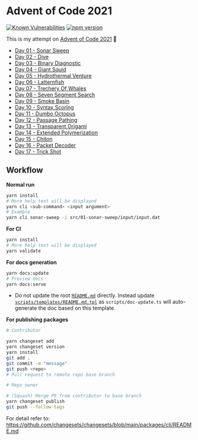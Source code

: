# Advent of Code 2021

[![Known Vulnerabilities](https://snyk.io/test/github/jimmychu0807/advent-of-code-2021/badge.svg)](https://snyk.io/test/github/jimmychu0807/advent-of-code-2021) [![npm version](https://badge.fury.io/js/@jimmychu0807%2Faoc-2021.svg)](https://badge.fury.io/js/@jimmychu0807%2Faoc-2021)

This is my attempt on [Advent of Code 2021](https://adventofcode.com/2021) :rocket:

- [Day 01 - Sonar Sweep](./src/01-sonar-sweep)
- [Day 02 - Dive](./src/02-dive)
- [Day 03 - Binary Diagnostic](./src/03-binary-diagnostic)
- [Day 04 - Giant Squid](./src/04-giant-squid)
- [Day 05 - Hydrothermal Venture](./src/05-hydrothermal-venture)
- [Day 06 - Latternfish](./src/06-latternfish)
- [Day 07 - Trechery Of Whales](./src/07-trechery-of-whales)
- [Day 08 - Seven Segment Search](./src/08-seven-segment-search)
- [Day 09 - Smoke Basin](./src/09-smoke-basin)
- [Day 10 - Syntax Scoring](./src/10-syntax-scoring)
- [Day 11 - Dumbo Octopus](./src/11-dumbo-octopus)
- [Day 12 - Passage Pathing](./src/12-passage-pathing)
- [Day 13 - Transparent Origami](./src/13-transparent-origami)
- [Day 14 - Extended Polymerization](./src/14-extended-polymerization)
- [Day 15 - Chiton](./src/15-chiton)
- [Day 16 - Packet Decoder](./src/16-packet-decoder)
- [Day 17 - Trick Shot](./src/17-trick-shot)

## Workflow

**Normal run**

```bash
yarn install
# More help text will be displayed
yarn cli <sub-command> <input argument>
# Example
yarn cli sonar-sweep -i src/01-sonar-sweep/input/input.dat
```

**For CI**

```bash
yarn install
# More help text will be displayed
yarn validate
```

**For docs generation**

```bash
yarn docs:update
# Preview docs
yarn docs:serve
```

- Do not update the root [`README.md`](https://github.com/jimmychu0807/advent-of-code-2021/blob/main/README.md) directly. Instead update [`scripts/templates/README.md.tpl`](https://github.com/jimmychu0807/advent-of-code-2021/blob/main/scripts/templates/README.md.tpl) as `scripts/doc-update.ts` will auto-generate the doc based on this template.

**For publishing packages**

```bash
# Contributor

yarn changeset add
yarn changeset version
yarn install
git add .
git commit -m "message"
git push <repo>
# Pull request to remote repo base branch

# Repo owner

# (Squash) Merge PR from contributor to base branch
yarn changeset publish
git push --follow-tags
```

For detail refer to: <https://github.com/changesets/changesets/blob/main/packages/cli/README.md>

